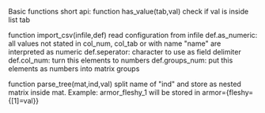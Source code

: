 Basic functions
short api:
function has_value(tab,val)
	check if val is inside list tab

function import_csv(infile,def)
	read configuration from infile
	def.as_numeric: all values not stated in col_num, col_tab or with name "name" are interpreted as numeric
	def.seperator: character to use as field delimiter
	def.col_num: turn this elements to numbers
	def.groups_num: put this elements as numbers into matrix groups

function parse_tree(mat,ind,val)
	split name of "ind" and store as nested matrix inside mat.
	Example: armor_fleshy_1 will be stored in armor={fleshy={[1]=val}}
